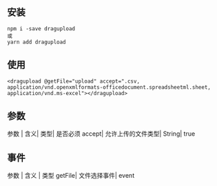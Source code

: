 ## 安装
```
npm i -save dragupload
或
yarn add dragupload
```
## 使用
```
<dragupload @getFile="upload" accept=".csv, application/vnd.openxmlformats-officedocument.spreadsheetml.sheet, application/vnd.ms-excel"></dragupload>
```
## 参数

参数 | 含义| 类型| 是否必须
accept|	允许上传的文件类型|	String|	true
## 事件

参数 | 含义 | 类型
getFile|	文件选择事件|	event